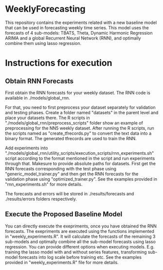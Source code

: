 # WeeklyForecasting

This repository contains the experiments related with a new baseline model that can be used in forecasting weekly time series. 
This model uses the forecasts of 4 sub-models: TBATS, Theta, Dynamic Harmonic Regression ARIMA and a global Recurrent Neural Network (RNN), and optimally combine them using lasso regression.


# Instructions for execution

## Obtain RNN Forecasts
First obtain the RNN forecasts for your weekly dataset. The RNN code is available in ./models/global_rnn.

For that, you need to first preprocess your dataset separately for validation and testing phases. Create a folder named "datasets" in the parent level and place your datasets there.
The R scripts in "./models/global_rnn/preprocess_scripts" folder show an example of preprocessing for the NN5 weekly dataset.
After running the R scripts, run the scripts named as "create_tfrecords.py" to convert the text data into a binary format. The generated tfrecords are used to train the RNN.

Add experiments into "./models/global_rnn/utility_scripts/execution_scripts/rnn_experiments.sh" script according to the format mentioned in the script and run experiments through that. Makesure to provide absolute paths for datasets.
First get the RNN forecasts corresponding with the test phase using "generic_model_trainer.py" and then get the RNN forecasts for the validation phase using "optimized_trainer.py".
See the examples provided in "rnn_experiments.sh" for more details.

The forecasts and errors will be stored in ./results/forecasts and ./results/errors folders respectively.

## Execute the Proposed Baseline Model
You can directly execute the exepriments, once you have obtained the RNN forecasts.
The exepriments are executed using the functions implemented in "weekly_experiments.R". It will calculate the forecasts of the remaining 3 sub-models and optimally combine all the sub-model forecasts using lasso regression.
You can provide different options when executing models. E.g. training the lasso model with and without series features, transforming sub-model forecasts into log scale before training etc.
See the examples provided in "weekly_experiments.R" file for more details. 

